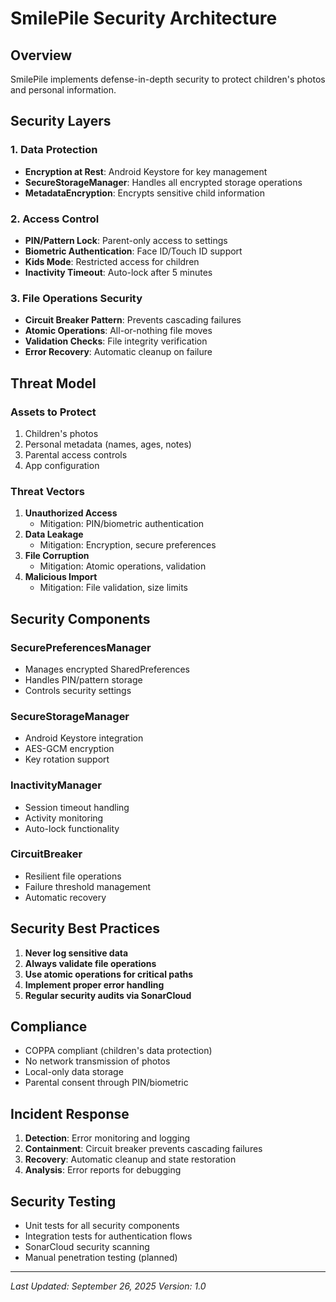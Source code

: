 # SmilePile Security Architecture

## Overview
SmilePile implements defense-in-depth security to protect children's photos and personal information.

## Security Layers

### 1. Data Protection
- **Encryption at Rest**: Android Keystore for key management
- **SecureStorageManager**: Handles all encrypted storage operations
- **MetadataEncryption**: Encrypts sensitive child information

### 2. Access Control
- **PIN/Pattern Lock**: Parent-only access to settings
- **Biometric Authentication**: Face ID/Touch ID support
- **Kids Mode**: Restricted access for children
- **Inactivity Timeout**: Auto-lock after 5 minutes

### 3. File Operations Security
- **Circuit Breaker Pattern**: Prevents cascading failures
- **Atomic Operations**: All-or-nothing file moves
- **Validation Checks**: File integrity verification
- **Error Recovery**: Automatic cleanup on failure

## Threat Model

### Assets to Protect
1. Children's photos
2. Personal metadata (names, ages, notes)
3. Parental access controls
4. App configuration

### Threat Vectors
1. **Unauthorized Access**
   - Mitigation: PIN/biometric authentication
2. **Data Leakage**
   - Mitigation: Encryption, secure preferences
3. **File Corruption**
   - Mitigation: Atomic operations, validation
4. **Malicious Import**
   - Mitigation: File validation, size limits

## Security Components

### SecurePreferencesManager
- Manages encrypted SharedPreferences
- Handles PIN/pattern storage
- Controls security settings

### SecureStorageManager
- Android Keystore integration
- AES-GCM encryption
- Key rotation support

### InactivityManager
- Session timeout handling
- Activity monitoring
- Auto-lock functionality

### CircuitBreaker
- Resilient file operations
- Failure threshold management
- Automatic recovery

## Security Best Practices

1. **Never log sensitive data**
2. **Always validate file operations**
3. **Use atomic operations for critical paths**
4. **Implement proper error handling**
5. **Regular security audits via SonarCloud**

## Compliance

- COPPA compliant (children's data protection)
- No network transmission of photos
- Local-only data storage
- Parental consent through PIN/biometric

## Incident Response

1. **Detection**: Error monitoring and logging
2. **Containment**: Circuit breaker prevents cascading failures
3. **Recovery**: Automatic cleanup and state restoration
4. **Analysis**: Error reports for debugging

## Security Testing

- Unit tests for all security components
- Integration tests for authentication flows
- SonarCloud security scanning
- Manual penetration testing (planned)

---
*Last Updated: September 26, 2025*
*Version: 1.0*